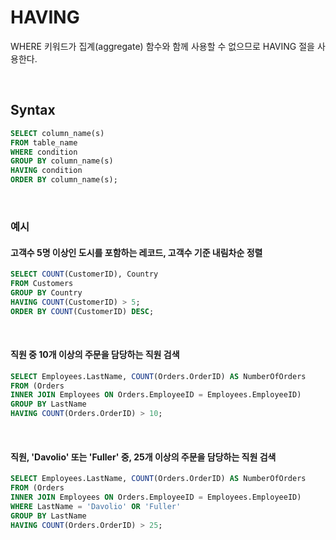 # HAVING

WHERE 키워드가 집계(aggregate) 함수와 함께 사용할 수 없으므로 HAVING 절을 사용한다.

<br>

## Syntax

```sql
SELECT column_name(s)
FROM table_name
WHERE condition
GROUP BY column_name(s)
HAVING condition
ORDER BY column_name(s);
```

<br>

### 예시

#### 고객수 5명 이상인 도시를 포함하는 레코드, 고객수 기준 내림차순 정렬

```sql
SELECT COUNT(CustomerID), Country
FROM Customers
GROUP BY Country
HAVING COUNT(CustomerID) > 5;
ORDER BY COUNT(CustomerID) DESC;
```

<br>

#### 직원 중 10개 이상의 주문을 담당하는 직원 검색
```sql
SELECT Employees.LastName, COUNT(Orders.OrderID) AS NumberOfOrders
FROM (Orders
INNER JOIN Employees ON Orders.EmployeeID = Employees.EmployeeID)
GROUP BY LastName
HAVING COUNT(Orders.OrderID) > 10;
```

<br>

#### 직원, 'Davolio' 또는 'Fuller' 중, 25개 이상의 주문을 담당하는 직원 검색
```sql
SELECT Employees.LastName, COUNT(Orders.OrderID) AS NumberOfOrders
FROM (Orders
INNER JOIN Employees ON Orders.EmployeeID = Employees.EmployeeID)
WHERE LastName = 'Davolio' OR 'Fuller'
GROUP BY LastName
HAVING COUNT(Orders.OrderID) > 25;
```